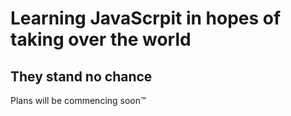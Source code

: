 # Learning JavaScrpit in hopes of taking over the world
## They stand no chance
Plans will be commencing soon™